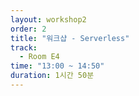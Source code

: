 ```yaml
---
layout: workshop2
order: 2
title: "워크샵 - Serverless"
track:
  - Room E4
time: "13:00 ~ 14:50"
duration: 1시간 50분
---
```


